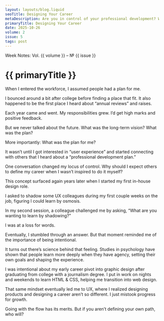 ```yaml
---
layout: layouts/blog.liquid
seoTitle: Designing Your Career
metaDescription: Are you in control of your professional development? Why intentional career planning and self-directed growth matter more than annual reviews.
primaryTitle: Designing Your Career
date: 2025-10-26
volume: 2
issue: 5
tags: post
---
```


<span class="small-text-16 eyebrow">Week Notes: Vol. {{ volume }} &ndash; &numero; {{ issue }}</span>

# {{ primaryTitle }}

When I entered the workforce, I assumed people had a plan for me.

I bounced around a bit after college before finding a place that fit. It also happened to be the first place I heard about “annual reviews” and raises.

Each year came and went. My responsibilities grew. I’d get high marks and positive feedback.

But we never talked about the future. What was the long-term vision? What was the plan?

More importantly: What was the plan for me?

It wasn’t until I got interested in “user experience” and started connecting with others that I heard about a “professional development plan.”

One conversation changed my locus of control. Why should I expect others to define my career when I wasn’t inspired to do it myself?

This concept surfaced again years later when I started my first in-house design role.

I asked to shadow some UX colleagues during my first couple weeks on the job, figuring I could learn by osmosis.

In my second session, a colleague challenged me by asking, “What are you wanting to learn by shadowing?”

I was at a loss for words.

Eventually, I stumbled through an answer. But that moment reminded me of the importance of being intentional.

It turns out there’s science behind that feeling. Studies in psychology have shown that people learn more deeply when they have agency, setting their own goals and shaping the experience.

I was intentional about my early career pivot into graphic design after graduating from college with a journalism degree. I put in work on nights and weekends to learn HTML & CSS, helping me transition into web design.

That same mindset eventually led me to UX, where I realized designing products and designing a career aren’t so different. I just mistook progress for growth.

Going with the flow has its merits. But if you aren’t defining your own path, who will? 